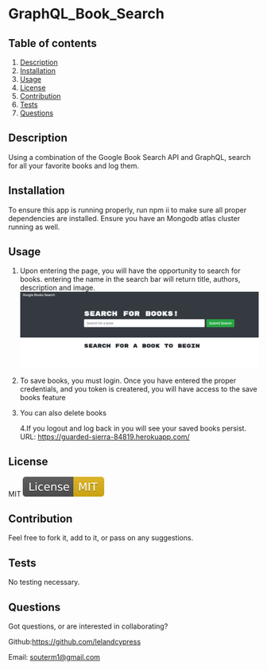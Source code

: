 # GraphQL_Book_Search

## Table of contents

1. [Description](#Description)
2. [Installation](#Instructions)
3. [Usage](#Usage)
4. [License](#License)
5. [Contribution](#Contribution)
6. [Tests](#Tests)
7. [Questions](#Questions)

## Description

Using a combination of the Google Book Search API and GraphQL, search for all your favorite books and log them.

## Installation

To ensure this app is running properly, run npm ii to make sure all proper dependencies are installed. Ensure you have an Mongodb atlas cluster running as well.

## Usage

1. Upon entering the page, you will have the opportunity to search for books. entering the name in the search bar will return title, authors, description and image.
   ![booksearch](./readme_pics/search.png)
2. To save books, you must login. Once you have entered the proper credentials, and you token is createred, you will have access to the save books feature

3. You can also delete books

   4.If you logout and log back in you will see your saved books persist.
URL: https://guarded-sierra-84819.herokuapp.com/
## License

MIT ![MIT](./readme_pics/MIT.svg)

## Contribution

Feel free to fork it, add to it, or pass on any suggestions.

## Tests

No testing necessary.

## Questions

Got questions, or are interested in collaborating?

Github:https://github.com/lelandcypress

Email: souterm1@gmail.com
